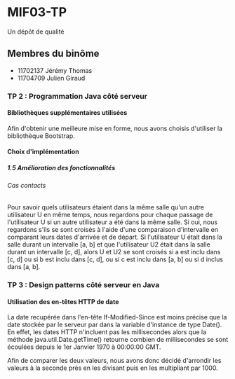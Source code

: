 # MIF03-TP

Un dépôt de qualité

## Membres du binôme

- 11702137 Jérémy Thomas
- 11704709 Julien Giraud

### TP 2 : Programmation Java côté serveur

#### Bibliothèques supplémentaires utilisées

Afin d'obtenir une meilleure mise en forme, nous avons choisis d'utiliser la bibliothèque Bootstrap.

#### Choix d'implémentation

##### 1.5 Amélioration des fonctionnalités

###### Cas contacts

Pour savoir quels utilisateurs étaient dans la même salle qu'un autre utilisateur U en même temps, nous regardons pour chaque passage de l'utilisateur U si un autre utilisateur a été dans la même salle. Si oui, nous regardons s'ils se sont croisés à l'aide d'une comparaison d'intervalle en comparant leurs dates d'arrivée et de départ. Si l'utilisateur U était dans la salle durant un intervalle [a, b] et que l'utilisateur U2 était dans la salle durant un intervalle [c, d], alors U et U2 se sont croisés si a est inclu dans [c, d] ou si b est inclu dans [c, d], ou si c est inclu dans [a, b] ou si d inclus dans [a, b].

### TP 3 : Design patterns côté serveur en Java

#### Utilisation des en-têtes HTTP de date

La date recupérée dans l'en-tête If-Modified-Since est moins précise que la date stockée par le serveur par dans la variable d'instance de type Date(). En effet, les dates HTTP n'incluent pas les millisecondes alors que la méthode java.util.Date.getTime() retourne combien de  millisecondes se sont écoulées depuis le 1er Janvier 1970 à 00:00:00 GMT.

Afin de comparer les deux valeurs, nous avons donc décidé d'arrondir les valeurs à la seconde près en les divisant puis en les multipliant par 1000.

